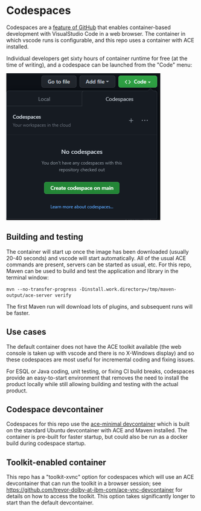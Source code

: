 # Codespaces

Codespaces are a [feature of GitHub](https://github.com/features/codespaces) that enables
container-based development with VisualStudio Code in a web browser. The container in
which vscode runs is configurable, and this repo uses a container with ACE installed.

Individual developers get sixty hours of container runtime for free (at the time of
writing), and a codespace can be launched from the "Code" menu:

![Codespaces launch](/.devcontainer/codespaces-launch.png)

## Building and testing

The container will start up once the image has been downloaded (usually 20-40 seconds)
and vscode will start automatically. All of the usual ACE commands are present, servers
can be started as usual, etc. For this repo, Maven can be used to build and test the
application and library in the terminal window:
```
mvn --no-transfer-progress -Dinstall.work.directory=/tmp/maven-output/ace-server verify
```
The first Maven run will download lots of plugins, and subsequent runs will be faster.

## Use cases

The default container does not have the ACE toolkit available (the web console is taken
up with vscode and there is no X-Windows display) and so these codespaces are most useful 
for incremental coding and fixing issues. 

For ESQL or Java coding, unit testing, or fixing CI build breaks, codespaces provide an
easy-to-start environment that removes the need to install the product locally while still
allowing building and testing with the actual product.

##  Codespace devcontainer

Codespaces for this repo use the [ace-minimal devcontainer](https://github.com/ot4i/ace-docker/tree/main/experimental/devcontainers)
which is built on the standard Ubuntu devcontainer with ACE and Maven installed. The container
is pre-built for faster startup, but could also be run as a docker build during codespace startup.

## Toolkit-enabled container

This repo has a "toolkit-xvnc" option for codespaces which will use an ACE devcontainer that
can run the toolkit in a browser session; see https://github.com/trevor-dolby-at-ibm-com/ace-vnc-devcontainer 
for details on how to access the toolkit. This option takes significantly longer to start than
the default devcontainer.

